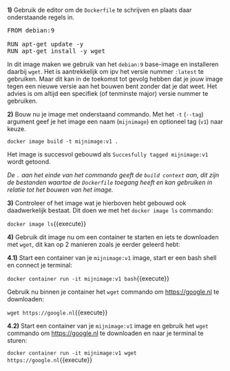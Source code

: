 **1)** Gebruik de editor om de `Dockerfile` te schrijven en plaats daar onderstaande regels in.

<pre class="file" data-filename="Dockerfile" data-target="replace">
FROM debian:9

RUN apt-get update -y
RUN apt-get install -y wget
</pre>

In dit image maken we gebruik van het `debian:9` base-image en installeren daarbij `wget`. Het is aantrekkelijk om ipv het versie nummer `:latest` te gebruiken. Maar dit kan in de toekomst tot gevolg hebben dat je jouw image tegen een nieuwe versie aan het bouwen bent zonder dat je dat weet. Het advies is om altijd een specifiek (of tenminste major) versie nummer te gebruiken.

**2)** Bouw nu je image met onderstaand commando. Met het `-t` (`--tag`) argument geef je het image een naam (`mijnimage`) en optioneel tag (`v1`) naar keuze.

`docker image build -t mijnimage:v1 .`

Het image is succesvol gebouwd als `Succesfully tagged mijnimage:v1` wordt getoond.

*De `.` aan het einde van het commando geeft de `build context` aan, dit zijn de bestanden waartoe de `Dockerfile` toegang heeft en kan gebruiken in relatie tot het bouwen van het image.*

**3)** Controleer of het image wat je hierboven hebt gebouwd ook daadwerkelijk bestaat. Dit doen we met het `docker image ls` commando:

`docker image ls`{{execute}}

**4)** Gebruik dit image nu om een container te starten en iets te downloaden met `wget`, dit kan op 2 manieren zoals je eerder geleerd hebt:

**4.1)** Start een container van je `mijnimage:v1` image, start er een bash shell en connect je terminal:

`docker container run -it mijnimage:v1 bash`{{execute}}

Gebruik nu binnen je container het `wget` commando om https://google.nl te downloaden:

`wget https://google.nl`{{execute}}

**4.2)** Start een container van je `mijnimage:v1` image en gebruik het `wget` commando om https://google.nl te downloaden en naar je terminal te sturen:

`docker container run -it mijnimage:v1 wget https://google.nl`{{execute}}
